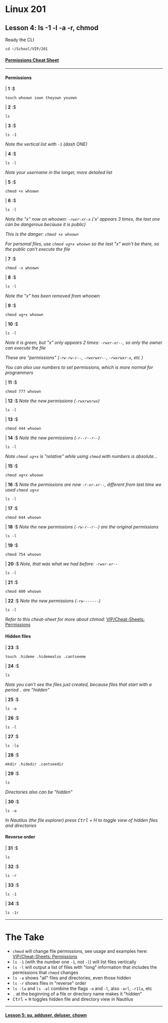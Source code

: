 # Linux 201
## Lesson 4: ls -1 -l -a -r, chmod

Ready the CLI

```console
cd ~/School/VIP/201
```

#### [Permissions Cheat Sheet](https://github.com/inkVerb/vip/blob/master/Cheat-Sheets/Permissions.md)

___

#### Permissions

| **1** :$

```console
touch whoown iown theyown youown
```

| **2** :$

```console
ls
```

| **3** :$

```console
ls -1
```

*Note the vertical list with `-1` (dash ONE)*

| **4** :$

```console
ls -l
```

*Note your username in the longer, more detailed list*

| **5** :$

```console
chmod +x whoown
```

| **6** :$

```console
ls -l
```

*Note the "x" now on whoown: `-rwxr-xr-x` ('x' appears 3 times, the last one can be dangerous because it is public)*

*This is the danger: `chmod +x whoown`*

*For personal files, use `chmod ug+x whoown` so the last "x" won't be there, so the public can't execute the file*

| **7** :$

```console
chmod -x whoown
```

| **8** :$

```console
ls -l
```

*Note the "x" has been removed from whoown*

| **9** :$

```console
chmod ug+x whoown
```

| **10** :$

```console
ls -l
```

*Note it is green, but "x" only appears 2 times: `-rwxr-xr--`, so only the owner can execute the file*

*These are "permissions" (`-rw-rw-r--`, `-rwxrwxr--`, `-rwxrwxr-x`, etc )*

*You can also use numbers to set permissions, which is more normal for programmers*

| **11** :$

```console
chmod 777 whoown
```

| **12** :$ *Note the new permissions (`-rwxrwxrwx`)*

```console
ls -l
```

| **13** :$

```console
chmod 444 whoown
```

| **14** :$ *Note the new permissions (`-r--r--r--`)*

```console
ls -l
```

*Note `chmod ug+x` is "relative" while using `chmod` with numbers is absolute...*

| **15** :$

```console
chmod ug+x whoown
```

| **16** :$ *Note the permissions are now `-r-xr-xr--`, different from last time we used `chmod ug+x`*

```console
ls -l
```

| **17** :$

```console
chmod 644 whoown
```

| **18** :$ *Note the new permissions (`-rw-r--r--`) are the original permissions*

```console
ls -l
```

| **19** :$

```console
chmod 754 whoown
```

| **20** :$ *Note, that was what we had before: `-rwxr-xr--`*

```console
ls -l
```

| **21** :$

```console
chmod 600 whoown
```

| **22** :$ *Note the new permissions (`-rw-------`)*

```console
ls -l
```

*Refer to this cheat-sheet for more about chmod:* [VIP/Cheat-Sheets: Permissions](https://github.com/inkVerb/VIP/blob/master/Cheat-Sheets/Permissions.md)

#### Hidden files

| **23** :$

```console
touch .hideme .hidemealso .cantseeme
```

| **24** :$

```console
ls
```

*Note you can't see the files just created, because files that start with a period `.` are "hidden"*

| **25** :$

```console
ls -a
```

| **26** :$

```console
ls -l
```

| **27** :$

```console
ls -la
```

| **28** :$

```console
mkdir .hidedir .cantseedir
```

| **29** :$

```console
ls
```

*Directories also can be "hidden"*

| **30** :$

```console
ls -a
```

*In Nautilus (the file explorer) press <kbd>Ctrl</kbd> + H to toggle view of hidden files and directories*

#### Reverse order

| **31** :$

```console
ls
```

| **32** :$

```console
ls -r
```

| **33** :$

```console
ls -1
```

| **34** :$

```console
ls -1r
```

___

# The Take
- `chmod` will change file permissions, see usage and examples here: [VIP/Cheat-Sheets: Permissions](https://github.com/inkVerb/VIP/blob/master/Cheat-Sheets/Permissions.md)
- `ls -1` (with the number one `-1`, not `-l`) will list files vertically
- `ls -l` will output a list of files with "long" information that includes the permissions that `chmod` changes
- `ls -a` shows "all" files and directories, even those hidden
- `ls -r` shows files in "reverse" order
- `ls -la` and `ls -al` combine the flags `-a` and `-l`, also `-arl`, `-r1la`, etc
- `.` at the beginning of a file or directory name makes it "hidden"
- <kbd>Ctrl</kbd> + <kbd>H</kbd> toggles hidden file and directory view in Nautilus
___

#### [Lesson 5: su, adduser, deluser, chown](https://github.com/inkVerb/vip/blob/master/201/Lesson-05.md)
